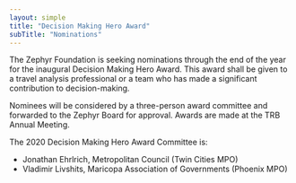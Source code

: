 ```yaml
---
layout: simple
title: "Decision Making Hero Award"
subTitle: "Nominations"
---
```


The Zephyr Foundation is seeking nominations through the end of the year for the inaugural Decision Making Hero Award.  This award shall be given to a travel analysis professional or a team who has made a significant contribution to decision-making.

Nominees will be considered by a three-person award committee and forwarded to the Zephyr Board for approval.  Awards are made at the TRB Annual Meeting.

The 2020 Decision Making Hero Award Committee is:  

 - Jonathan Ehrlrich, Metropolitan Council (Twin Cities MPO)  
 - Vladimir Livshits, Maricopa Association of Governments (Phoenix MPO)  
